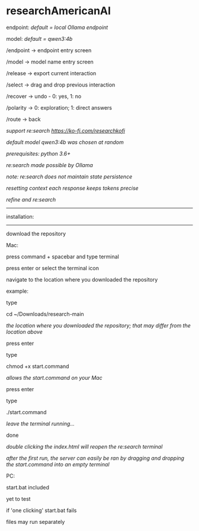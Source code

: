 # researchAmericanAI

endpoint: *default = local Ollama endpoint*

model: *default = qwen3:4b* 

/endpoint → endpoint entry screen

/model → model name entry screen

/release → export current interaction 

/select →  drag and drop previous interaction

/recover → undo - 0: yes, 1: no

/polarity → 0: exploration; 1: direct answers

/route → back

*support re:search https://ko-fi.com/researchkofi*

*default model qwen3:4b was chosen at random*

*prerequisites: python 3.6+* 

*re:search made possible by Ollama*

*note: re:search does not maintain state persistence*

*resetting context each response keeps tokens precise*

*refine and re:search*

*************
installation:
*************

download the repository

Mac:

press command + spacebar and type terminal 

press enter or select the terminal icon

navigate to the location where you downloaded the repository

example:

type 

cd ~/Downloads/research-main 

*the location where you downloaded the repository; that may differ from the location above*

press enter

type

chmod +x start.command

*allows the start.command on your Mac*

press enter

type

./start.command

*leave the terminal running...*

done

*double clicking the index.html will reopen the re:search terminal*

*after the first run, the server can easily be ran by dragging and dropping the start.command into an empty terminal*

PC: 

start.bat included

yet to test 

if 'one clicking' start.bat fails

files may run separately 
